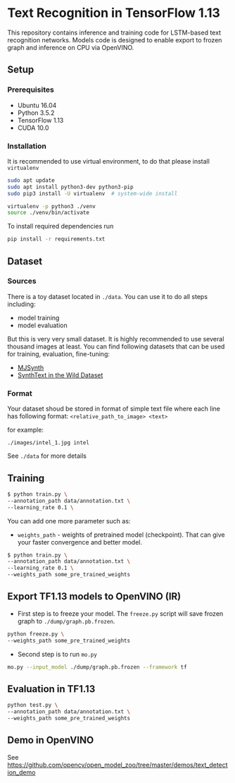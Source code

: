 # Text Recognition in TensorFlow 1.13

This repository contains inference and training code for LSTM-based text recognition networks.
Models code is designed to enable export to frozen graph and inference on CPU via OpenVINO.

## Setup

### Prerequisites

* Ubuntu 16.04
* Python 3.5.2
* TensorFlow 1.13
* CUDA 10.0

### Installation

It is recommended to use virtual environment, to do that please install `virtualenv`
```bash
sudo apt update
sudo apt install python3-dev python3-pip
sudo pip3 install -U virtualenv  # system-wide install

virtualenv -p python3 ./venv
source ./venv/bin/activate
```

To install required dependencies run

```bash
pip install -r requirements.txt
```

## <a name="Dataset"> Dataset </a>

### Sources

There is a toy dataset located in `./data`. You can use it to do all steps including:
* model training
* model evaluation

But this is very very small dataset. It is highly recommended to use several thousand images at least.
You can find following datasets that can be used for training, evaluation, fine-tuning:
* [MJSynth](https://www.robots.ox.ac.uk/~vgg/data/text/)
* [SynthText in the Wild Dataset](http://www.robots.ox.ac.uk/~vgg/data/scenetext/)

### Format

Your dataset shoud be stored in format of simple text file where each line has following format:
`<relative_path_to_image> <text>`

for example:

`./images/intel_1.jpg intel`

See `./data` for more details

## Training


```bash
$ python train.py \
--annotation_path data/annotation.txt \
--learning_rate 0.1 \
```

You can add one more parameter such as:
* `weights_path` - weights of pretrained model (checkpoint). That can give your faster convergence and better model.

```bash
$ python train.py \
--annotation_path data/annotation.txt \
--learning_rate 0.1 \
--weights_path some_pre_trained_weights
```


## Export TF1.13 models to OpenVINO (IR)

* First step is to freeze your model. The `freeze.py` script will save frozen graph to `./dump/graph.pb.frozen`.

```bash
python freeze.py \
--weights_path some_pre_trained_weights
```

* Second step is to run `mo.py`

```bash
mo.py --input_model ./dump/graph.pb.frozen --framework tf
```

## Evaluation in TF1.13

```bash
python test.py \
--annotation_path data/annotation.txt \
--weights_path some_pre_trained_weights
```

## Demo in OpenVINO

See https://github.com/opencv/open_model_zoo/tree/master/demos/text_detection_demo
